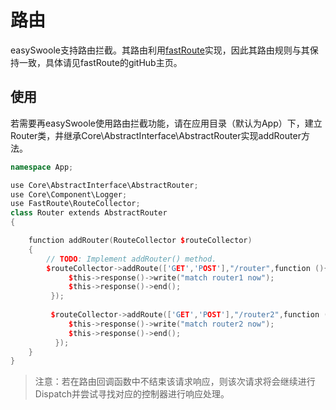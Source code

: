 # 路由
easySwoole支持路由拦截。其路由利用[fastRoute](https://github.com/nikic/FastRoute)实现，因此其路由规则与其保持一致，具体请见fastRoute的gitHub主页。
## 使用
若需要再easySwoole使用路由拦截功能，请在应用目录（默认为App）下，建立Router类，井继承Core\AbstractInterface\AbstractRouter实现addRouter方法。
```H
namespace App;

use Core\AbstractInterface\AbstractRouter;
use Core\Component\Logger;
use FastRoute\RouteCollector;
class Router extends AbstractRouter
{

    function addRouter(RouteCollector $routeCollector)
    {
        // TODO: Implement addRouter() method.
        $routeCollector->addRoute(['GET','POST'],"/router",function (){
             $this->response()->write("match router1 now");
             $this->response()->end();
         });
         
         $routeCollector->addRoute(['GET','POST'],"/router2",function (){
             $this->response()->write("match router2 now");
             $this->response()->end();
          });  
    }
}
```
> 注意：若在路由回调函数中不结束该请求响应，则该次请求将会继续进行Dispatch并尝试寻找对应的控制器进行响应处理。

<script>
    var _hmt = _hmt || [];
    (function() {
        var hm = document.createElement("script");
        hm.src = "https://hm.baidu.com/hm.js?4c8d895ff3b25bddb6fa4185c8651cc3";
        var s = document.getElementsByTagName("script")[0];
        s.parentNode.insertBefore(hm, s);
    })();
</script>